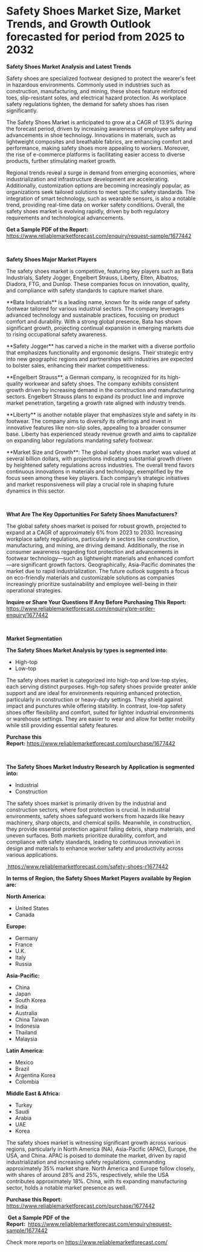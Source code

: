 <p><h1>Safety Shoes Market Size, Market Trends, and Growth Outlook forecasted for period from 2025 to 2032</h1></p><p><strong>Safety Shoes Market Analysis and Latest Trends</strong></p>
<p><p>Safety shoes are specialized footwear designed to protect the wearer's feet in hazardous environments. Commonly used in industries such as construction, manufacturing, and mining, these shoes feature reinforced toes, slip-resistant soles, and electrical hazard protection. As workplace safety regulations tighten, the demand for safety shoes has risen significantly.</p><p>The Safety Shoes Market is anticipated to grow at a CAGR of 13.9% during the forecast period, driven by increasing awareness of employee safety and advancements in shoe technology. Innovations in materials, such as lightweight composites and breathable fabrics, are enhancing comfort and performance, making safety shoes more appealing to workers. Moreover, the rise of e-commerce platforms is facilitating easier access to diverse products, further stimulating market growth.</p><p>Regional trends reveal a surge in demand from emerging economies, where industrialization and infrastructure development are accelerating. Additionally, customization options are becoming increasingly popular, as organizations seek tailored solutions to meet specific safety standards. The integration of smart technology, such as wearable sensors, is also a notable trend, providing real-time data on worker safety conditions. Overall, the safety shoes market is evolving rapidly, driven by both regulatory requirements and technological advancements.</p></p>
<p><strong>Get a Sample PDF of the Report:&nbsp;</strong> <a href="https://www.reliablemarketforecast.com/enquiry/request-sample/1677442?utm_campaign=2450&utm_medium=2&utm_source=Github&utm_content=ia&utm_term=10042025&utm_id=safety-shoes">https://www.reliablemarketforecast.com/enquiry/request-sample/1677442</a></p>
<p>&nbsp;</p>
<p><strong>Safety Shoes Major Market Players</strong></p>
<p><p>The safety shoes market is competitive, featuring key players such as Bata Industrials, Safety Jogger, Engelbert Strauss, Liberty, Elten, Albatros, Diadora, FTG, and Dunlop. These companies focus on innovation, quality, and compliance with safety standards to capture market share.</p><p>**Bata Industrials** is a leading name, known for its wide range of safety footwear tailored for various industrial sectors. The company leverages advanced technology and sustainable practices, focusing on product comfort and durability. With a strong global presence, Bata has shown significant growth, projecting continual expansion in emerging markets due to rising occupational safety awareness.</p><p>**Safety Jogger** has carved a niche in the market with a diverse portfolio that emphasizes functionality and ergonomic designs. Their strategic entry into new geographic regions and partnerships with industries are expected to bolster sales, enhancing their market competitiveness.</p><p>**Engelbert Strauss**, a German company, is recognized for its high-quality workwear and safety shoes. The company exhibits consistent growth driven by increasing demand in the construction and manufacturing sectors. Engelbert Strauss plans to expand its product line and improve market penetration, targeting a growth rate aligned with industry trends.</p><p>**Liberty** is another notable player that emphasizes style and safety in its footwear. The company aims to diversify its offerings and invest in innovative features like non-slip soles, appealing to a broader consumer base. Liberty has experienced steady revenue growth and aims to capitalize on expanding labor regulations mandating safety footwear.</p><p>**Market Size and Growth**: The global safety shoes market was valued at several billion dollars, with projections indicating substantial growth driven by heightened safety regulations across industries. The overall trend favors continuous innovations in materials and technology, exemplified by the focus seen among these key players. Each company’s strategic initiatives and market responsiveness will play a crucial role in shaping future dynamics in this sector.</p></p>
<p>&nbsp;</p>
<p><strong>What Are The Key Opportunities For Safety Shoes Manufacturers?</strong></p>
<p><p>The global safety shoes market is poised for robust growth, projected to expand at a CAGR of approximately 6% from 2023 to 2030. Increasing workplace safety regulations, particularly in sectors like construction, manufacturing, and mining, are driving demand. Additionally, the rise in consumer awareness regarding foot protection and advancements in footwear technology—such as lightweight materials and enhanced comfort—are significant growth factors. Geographically, Asia-Pacific dominates the market due to rapid industrialization. The future outlook suggests a focus on eco-friendly materials and customizable solutions as companies increasingly prioritize sustainability and employee well-being in their operational strategies.</p></p>
<p><strong>Inquire or Share Your Questions If Any Before Purchasing This Report:</strong> <a href="https://www.reliablemarketforecast.com/enquiry/pre-order-enquiry/1677442?utm_campaign=2450&utm_medium=2&utm_source=Github&utm_content=ia&utm_term=10042025&utm_id=safety-shoes">https://www.reliablemarketforecast.com/enquiry/pre-order-enquiry/1677442</a></p>
<p>&nbsp;</p>
<p><strong>Market Segmentation</strong></p>
<p><strong>The Safety Shoes Market Analysis by types is segmented into:</strong></p>
<p><ul><li>High-top</li><li>Low-top</li></ul></p>
<p><p>The safety shoes market is categorized into high-top and low-top styles, each serving distinct purposes. High-top safety shoes provide greater ankle support and are ideal for environments requiring enhanced protection, particularly in construction or heavy-duty settings. They shield against impact and punctures while offering stability. In contrast, low-top safety shoes offer flexibility and comfort, suited for lighter industrial environments or warehouse settings. They are easier to wear and allow for better mobility while still providing essential safety features.</p></p>
<p><strong>Purchase this Report:&nbsp;</strong><a href="https://www.reliablemarketforecast.com/purchase/1677442?utm_campaign=2450&utm_medium=2&utm_source=Github&utm_content=ia&utm_term=10042025&utm_id=safety-shoes">https://www.reliablemarketforecast.com/purchase/1677442</a></p>
<p>&nbsp;</p>
<p><strong>The Safety Shoes Market Industry Research by Application is segmented into:</strong></p>
<p><ul><li>Industrial</li><li>Construction</li></ul></p>
<p><p>The safety shoes market is primarily driven by the industrial and construction sectors, where foot protection is crucial. In industrial environments, safety shoes safeguard workers from hazards like heavy machinery, sharp objects, and chemical spills. Meanwhile, in construction, they provide essential protection against falling debris, sharp materials, and uneven surfaces. Both markets prioritize durability, comfort, and compliance with safety standards, leading to continuous innovation in design and materials to enhance worker safety and productivity across various applications.</p></p>
<p><a href="https://www.reliablemarketforecast.com/safety-shoes-r1677442?utm_campaign=2450&utm_medium=2&utm_source=Github&utm_content=ia&utm_term=10042025&utm_id=safety-shoes">&nbsp;https://www.reliablemarketforecast.com/safety-shoes-r1677442</a></p>
<p><strong>In terms of Region, the Safety Shoes Market Players available by Region are:</strong></p>
<p>
    <p> <strong> North America: </strong>
        <ul>
            <li>United States</li>
            <li>Canada</li>
        </ul>
        </p> 
    <p> <strong> Europe: </strong>
        <ul>
            <li>Germany</li>
            <li>France</li>
            <li>U.K.</li>
            <li>Italy</li>
            <li>Russia</li>
        </ul>
        </p> 
    <p> <strong> Asia-Pacific: </strong>
        <ul>
            <li>China</li>
            <li>Japan</li>
            <li>South Korea</li>
            <li>India</li>
            <li>Australia</li>
            <li>China Taiwan</li>
            <li>Indonesia</li>
            <li>Thailand</li>
            <li>Malaysia</li>
        </ul>
        </p> 
    <p> <strong> Latin America: </strong>
        <ul>
            <li>Mexico</li>
            <li>Brazil</li>
            <li>Argentina Korea</li>
            <li>Colombia</li>
        </ul>
        </p> 
    <p> <strong> Middle East & Africa: </strong>
        <ul>
            <li>Turkey</li>
            <li>Saudi</li>
            <li>Arabia</li>
            <li>UAE</li>
            <li>Korea</li>
        </ul>
    </p>
    </p>
<p><p>The safety shoes market is witnessing significant growth across various regions, particularly in North America (NA), Asia-Pacific (APAC), Europe, the USA, and China. APAC is poised to dominate the market, driven by rapid industrialization and increasing safety regulations, commanding approximately 35% market share. North America and Europe follow closely, with shares of around 28% and 25%, respectively, while the USA contributes approximately 18%. China, with its expanding manufacturing sector, holds a notable market presence as well.</p></p>
<p><strong>Purchase this Report: </strong><a href="https://www.reliablemarketforecast.com/purchase/1677442?utm_campaign=2450&utm_medium=2&utm_source=Github&utm_content=ia&utm_term=10042025&utm_id=safety-shoes">https://www.reliablemarketforecast.com/purchase/1677442</a></p>
<p>&nbsp;<strong>Get a Sample PDF of the Report:&nbsp;&nbsp;</strong><a href="https://www.reliablemarketforecast.com/enquiry/request-sample/1677442?utm_campaign=2450&utm_medium=2&utm_source=Github&utm_content=ia&utm_term=10042025&utm_id=safety-shoes">https://www.reliablemarketforecast.com/enquiry/request-sample/1677442</a></p>
<p><strong></strong></p>
<p>Check more reports on <a href="https://www.reliablemarketforecast.com/?utm_campaign=2450&utm_medium=2&utm_source=Github&utm_content=ia&utm_term=10042025&utm_id=safety-shoes">https://www.reliablemarketforecast.com/</a></p>